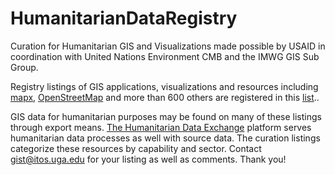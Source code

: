 # HumanitarianDataRegistry
Curation for Humanitarian GIS and Visualizations made possible by USAID in coordination with United Nations Environment CMB and the IMWG GIS Sub Group.  

Registry listings of GIS applications, visualizations and resources including [mapx](https://app.mapx.org/), [OpenStreetMap](https://www.openstreetmap.org) and more than 600 others are registered in this [list](https://github.com/UGA-ITOSHumanitarianGIS/HumanitarianDataRegistry/blob/master/Data/GIS%20Data%20Repositories.xlsx).. 

GIS data for humanitarian purposes may be found on many of these listings through export means. [The Humanitarian Data Exchange](https://data.humdata.org) platform serves humanitarian data processes as well with source data. The curation listings categorize these resources by capability and sector. Contact gist@itos.uga.edu for your listing as well as comments. Thank you!

